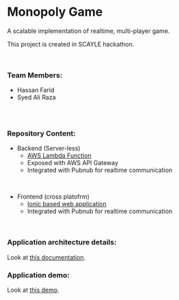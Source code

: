 <h1><strong>Monopoly Game</strong></h1>

<p>A scalable implementation of realtime, multi-player game.</p>
<p>This project is created in SCAYLE hackathon.</p>

<p>&nbsp;</p>

<h3><strong>Team Members:</strong></h3>

<ul>
	<li>Hassan Farid</li>
	<li>Syed Ali Raza</li>
</ul>

<h3>&nbsp;</h3>

<h3><strong>Repository Content:</strong></h3>

*  Backend (Server-less)
   *  [AWS Lambda Function](./Lambda)
   *  Exposed with AWS API Gateway
   *  Integrated with Pubnub for realtime communication
<p>&nbsp;</p>

*  Frontend (cross platofrm)
   *  [Ionic based web application](./web)
   *  Integrated with Pubnub for realtime communication

<p>&nbsp;</p>

### Application architecture details:
Look at [this documentation](./docs/Monopoly.pdf).

### Application demo:
Look at [this demo](./docs/MonopolyDemo.mp4).

